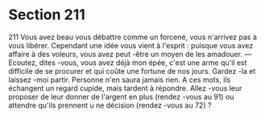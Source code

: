 # Section 211

211
Vous avez beau vous débattre comme un forcené, vous n'arrivez
pas à vous libérer. Cependant une idée vous vient à l'esprit :
puisque vous avez affaire à des voleurs, vous avez peut -être un
moyen de les amadouer.
— Ecoutez, dites -vous, vous avez déjà mon épée, c'est une arme
qu'il est difficile de se procurer et qui coûte une fortune de nos
jours. Gardez -la et laissez -moi partir. Personne n'en saura jamais
rien.
A ces mots, ils échangent un regard cupide, mais tardent à
répondre. Allez -vous leur proposer de leur donner de l'argent en
plus (rendez -vous au 91) ou attendre qu'ils prennent u ne
décision (rendez -vous au 72) ?